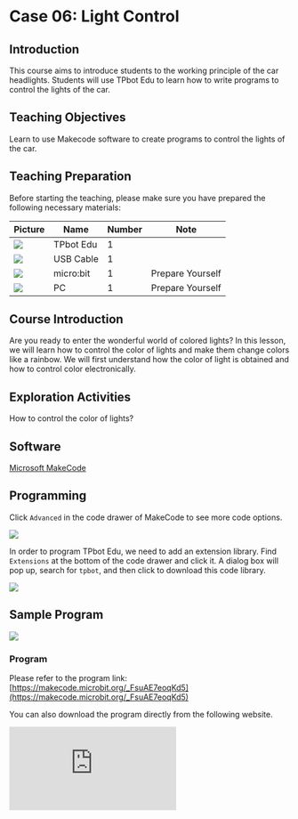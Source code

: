 ﻿---
sidebar_position: 6
sidebar_label: Light Control
---

# Case 06: Light Control

## Introduction

This course aims to introduce students to the working principle of the car headlights. Students will use TPbot Edu to learn how to write programs to control the lights of the car.

## Teaching Objectives

Learn to use Makecode software to create programs to control the lights of the car.

## Teaching Preparation

Before starting the teaching, please make sure you have prepared the following necessary materials:

| Picture | Name | Number | Note |
|---|---|---|---|
| ![](https://wiki-media-ef.oss-cn-hongkong.aliyuncs.com/docs/microbit/microbit-smart-car/microbit-tpbot-edu/TPBot_tianpeng_edu.png)| TPbot Edu | 1 |   |
| ![](https://wiki-media-ef.oss-cn-hongkong.aliyuncs.com/docs/microbit/interesting-case/cutebot-fun-football-game-kit/cases-libraries/images/USB-data-cable.png) | USB Cable | 1 |   |
| ![](https://wiki-media-ef.oss-cn-hongkong.aliyuncs.com/docs/microbit/interesting-case/cutebot-fun-football-game-kit/cases-libraries/images/microbit.png) | micro:bit | 1 | Prepare Yourself |
| ![](https://wiki-media-ef.oss-cn-hongkong.aliyuncs.com/docs/microbit/interesting-case/cutebot-fun-football-game-kit/cases-libraries/images/pc.png) | PC | 1 | Prepare Yourself |

## Course Introduction

Are you ready to enter the wonderful world of colored lights? In this lesson, we will learn how to control the color of lights and make them change colors like a rainbow. We will first understand how the color of light is obtained and how to control color electronically.

## Exploration Activities

How to control the color of lights?

## Software

[Microsoft MakeCode](https://makecode.microbit.org/#)

## Programming

Click `Advanced` in the code drawer of MakeCode to see more code options.

![](https://wiki-media-ef.oss-cn-hongkong.aliyuncs.com/docs/microbit/interesting-case/classroom-science-pack/images/classroom-science-pack-add-extensions-02.png)

In order to program TPbot Edu, we need to add an extension library. Find `Extensions` at the bottom of the code drawer and click it. A dialog box will pop up, search for `tpbot`, and then click to download this code library.

![](https://wiki-media-ef.oss-cn-hongkong.aliyuncs.com/docs/microbit/microbit-smart-car/microbit-tpbot/images/TPBot_tianpeng_case_01_03.png)


## Sample Program

![](https://wiki-media-ef.oss-cn-hongkong.aliyuncs.com/i18n/en/docusaurus-plugin-content-docs/current/microbit/microbit-smart-car/microbit-tpbot-edu/TPBot_tianpeng_edu_case_06_07.png)

### Program

Please refer to the program link: [https://makecode.microbit.org/_FsuAE7eoqKd5](https://makecode.microbit.org/_FsuAE7eoqKd5)

You can also download the program directly from the following website.

<div
    style={{
        position: 'relative',
        paddingBottom: '60%',
        overflow: 'hidden',
    }}
>
    <iframe
        src="https://makecode.microbit.org/_FsuAE7eoqKd5"
        frameborder="0"
        sandbox="allow-popups allow-forms allow-scripts allow-same-origin"
        style={{
            position: 'absolute',
            width: '100%',
            height: '100%',
        }}
    />
</div>


## Conclusion

When powered on, the car moves forward, and the headlights alternate between red and blue lights.

## Extended Knowledge

**Primary colors of light and additive color principle**

Primary colors of light and additive color principle are fundamental concepts in color science that explain how light is used to create various colors. Here is a brief introduction to these concepts:

**Primary colors of light**
The three primary colors of light are red, green, and blue (RGB). These three colors of light can be mixed in different proportions to produce all other colors. In the mixing of light, all the light is added up, so this principle is called the additive color principle.

**Additive color principle**
The additive color principle refers to the process of creating new colors by adding different colors of light. When you mix two or more primary colors of light, they add together to produce a brighter color. Here are some key points about the additive color principle:

**Primary color mixing**:

Red + Green = Yellow
Green + Blue = Cyan
Blue + Red = Magenta

**Full color light**:

When red, green, and blue light are all mixed at their highest intensity, they produce white light.

**Complementary colors**:

Each color has a complementary color, and when complementary colors are mixed in the proper proportions, they produce white light. Complementary colors include:
Red and Cyan
Green and Magenta
Blue and Yellow

**Color saturation and brightness**:

By adjusting the intensity of each primary color light, colors of varying brightness and saturation can be produced. Increasing the intensity makes the color brighter, and decreasing the intensity makes the color darker or closer to black.

**Color space**:

The RGB color model is widely used in electronic display devices such as televisions, computers, and mobile phone screens, which display millions of colors by adjusting the intensity of the three RGB primary colors.

Understanding the three primary colors of light and the additive color principle is essential for any work involving light and color, whether in art, design, photography, or video production. Through these principles, we can create rich and colorful visual experiences.

